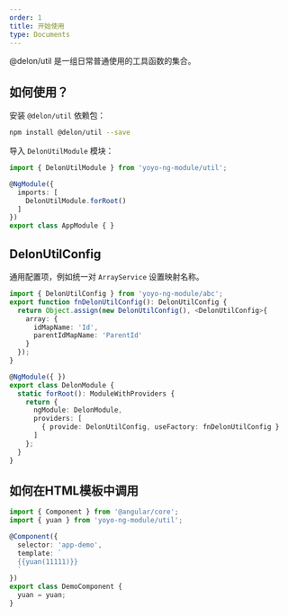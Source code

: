 ```yaml
---
order: 1
title: 开始使用
type: Documents
---
```


@delon/util 是一组日常普通使用的工具函数的集合。

## 如何使用？

安装 `@delon/util` 依赖包：

```bash
npm install @delon/util --save
```

导入 `DelonUtilModule` 模块：

```typescript
import { DelonUtilModule } from 'yoyo-ng-module/util';

@NgModule({
  imports: [
    DelonUtilModule.forRoot()
  ]
})
export class AppModule { }
```

## DelonUtilConfig

通用配置项，例如统一对 `ArrayService` 设置映射名称。

```ts
import { DelonUtilConfig } from 'yoyo-ng-module/abc';
export function fnDelonUtilConfig(): DelonUtilConfig {
  return Object.assign(new DelonUtilConfig(), <DelonUtilConfig>{
    array: {
      idMapName: 'Id',
      parentIdMapName: 'ParentId'
    }
  });
}

@NgModule({ })
export class DelonModule {
  static forRoot(): ModuleWithProviders {
    return {
      ngModule: DelonModule,
      providers: [
        { provide: DelonUtilConfig, useFactory: fnDelonUtilConfig }
      ]
    };
  }
}
```

## 如何在HTML模板中调用

```ts
import { Component } from '@angular/core';
import { yuan } from 'yoyo-ng-module/util';

@Component({
  selector: 'app-demo',
  template: `
  {{yuan(11111)}}
  `
})
export class DemoComponent {
  yuan = yuan;
}
```
